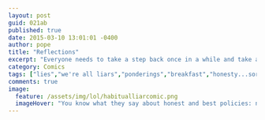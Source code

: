 ```yaml
---
layout: post
guid: 021ab
published: true
date: 2015-03-10 13:01:01 -0400
author: pope
title: "Reflections"
excerpt: "Everyone needs to take a step back once in a while and take an honest look at themselves. Well, not like, too honest. That\'d just be weird."
category: Comics
tags: ["lies","we're all liars","ponderings","breakfast","honesty...sort of","realism"]
comments: true 
image:
  feature: /assets/img/lol/habitualliarcomic.png
  imageHover: "You know what they say about honest and best policies: never cross the streams."
---
```



